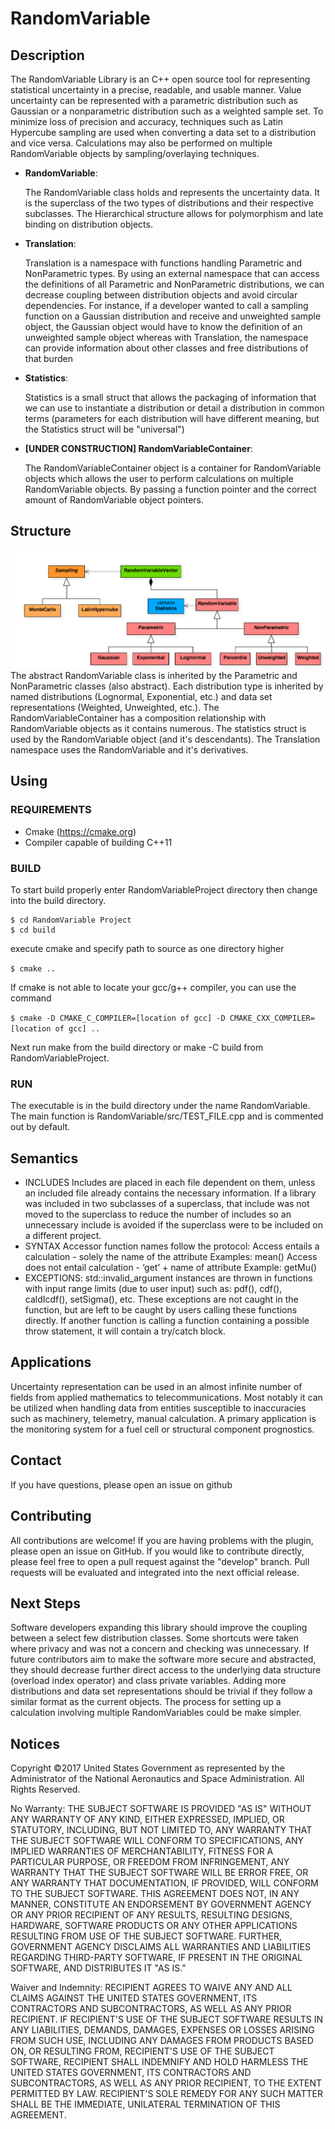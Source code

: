 # RandomVariable

## Description
The RandomVariable Library is an C++ open source tool for representing statistical uncertainty in a precise, readable, and usable manner. Value uncertainty can be represented with a parametric distribution such as Gaussian or a nonparametric distribution such as a weighted sample set. To minimize loss of precision and accuracy, techniques such as Latin Hypercube sampling are used when converting a data set to a distribution and vice versa. Calculations may also be performed on multiple RandomVariable objects by sampling/overlaying techniques.

* **RandomVariable**:

  The RandomVariable class holds and represents the uncertainty data. It is the superclass of the two types of distributions and their respective subclasses. The Hierarchical structure allows for polymorphism and late binding on distribution objects.

* **Translation**:

  Translation is a namespace with functions handling Parametric and NonParametric types. By using an external namespace that can access the definitions of all Parametric and NonParametric distributions, we can decrease coupling between distribution objects and avoid circular dependencies. For instance, if a developer wanted to call a sampling function on a Gaussian distribution and receive and unweighted sample object, the Gaussian object would have to know the definition of an unweighted sample object whereas with Translation, the namespace can provide information about other classes and free distributions of that burden

* **Statistics**:

  Statistics is a small struct that allows the packaging of information that we can use to instantiate a distribution or detail a distribution in common terms (parameters for each distribution will have different meaning, but the Statistics struct will be "universal")
  
* **[UNDER CONSTRUCTION] RandomVariableContainer**:

  The RandomVariableContainer object is a container for RandomVariable objects which allows the user to perform calculations on multiple RandomVariable objects. By passing a function pointer and the correct amount of RandomVariable object pointers.

## Structure
![RV Hierarchy](images/Hierarchy.png)
  The abstract RandomVariable class is inherited by the Parametric and NonParametric classes (also abstract). Each distribution type is inherited by named distributions (Lognormal, Exponential, etc.) and data set representations (Weighted, Unweighted, etc.). The RandomVariableContainer has a composition relationship with RandomVariable objects as it contains numerous. The statistics struct is used by the RandomVariable object (and it's descendants). The Translation namespace uses the RandomVariable and it's derivatives.
## Using
### REQUIREMENTS
* Cmake (https://cmake.org)
* Compiler capable of building C++11
### BUILD
To start build properly enter RandomVariableProject directory then change into the build directory.

```
$ cd RandomVariable Project
$ cd build
```

execute cmake and specify path to source as one directory higher

`$ cmake ..`

If cmake is not able to locate your gcc/g++ compiler, you can use the command

`$ cmake -D CMAKE_C_COMPILER=[location of gcc] -D CMAKE_CXX_COMPILER=[location of gcc] ..`

Next run make from the build directory or make -C build from RandomVariableProject.
### RUN
The executable is in the build directory under the name RandomVariable. The main function is RandomVariable/src/TEST_FILE.cpp and is commented out by default.
## Semantics
* INCLUDES
Includes are placed in each file dependent on them, unless an included file already contains the necessary information.
If a library was included in two subclasses of a superclass, that include was not moved to the superclass to reduce the number of includes so an unnecessary include is avoided if the superclass were to be included on a different project.
* SYNTAX
Accessor function names follow the protocol:
Access entails a calculation - solely the name of the attribute
  Examples: mean()
Access does not entail calculation - ‘get’ + name of attribute
  Example: getMu()
* EXCEPTIONS:
std::invalid_argument instances are thrown in functions with input range limits (due to user input) such as:
pdf(), cdf(), caldIcdf(), setSigma(), etc.
These exceptions are not caught in the function, but are left to be caught by users calling these functions directly. If another function is calling a function containing a possible throw statement, it will contain a try/catch block.

## Applications
Uncertainty representation can be used in an almost infinite number of fields from applied mathematics to telecommunications. Most notably it can be utilized when handling data from entities susceptible to inaccuracies such as machinery, telemetry, manual calculation. A primary application is the monitoring system for a fuel cell or structural component prognostics.

## Contact
If you have questions, please open an issue on github

## Contributing
All contributions are welcome! If you are having problems with the plugin, please open an issue on GitHub. If you would like to contribute directly, please feel free to open a pull request against the "develop" branch. Pull requests will be evaluated and integrated into the next official release.

## Next Steps
Software developers expanding this library should improve the coupling between a select few distribution classes. Some shortcuts were taken where privacy and was not a concern and checking was unnecessary. If future contributors aim to make the software more secure and abstracted, they should decrease further direct access to the underlying data structure (overload index operator) and class private variables. Adding more distributions and data set representations should be trivial if they follow a similar format as the current objects. The process for setting up a calculation involving multiple RandomVariables could be make simpler.

## Notices

Copyright ©2017 United States Government as represented by the Administrator of the National Aeronautics and Space Administration. All Rights Reserved.

No Warranty: THE SUBJECT SOFTWARE IS PROVIDED "AS IS" WITHOUT ANY WARRANTY OF
ANY KIND, EITHER EXPRESSED, IMPLIED, OR STATUTORY, INCLUDING, BUT NOT LIMITED
TO, ANY WARRANTY THAT THE SUBJECT SOFTWARE WILL CONFORM TO SPECIFICATIONS, ANY
IMPLIED WARRANTIES OF MERCHANTABILITY, FITNESS FOR A PARTICULAR PURPOSE, OR
FREEDOM FROM INFRINGEMENT, ANY WARRANTY THAT THE SUBJECT SOFTWARE WILL BE ERROR
FREE, OR ANY WARRANTY THAT DOCUMENTATION, IF PROVIDED, WILL CONFORM TO THE
SUBJECT SOFTWARE. THIS AGREEMENT DOES NOT, IN ANY MANNER, CONSTITUTE AN
ENDORSEMENT BY GOVERNMENT AGENCY OR ANY PRIOR RECIPIENT OF ANY RESULTS,
RESULTING DESIGNS, HARDWARE, SOFTWARE PRODUCTS OR ANY OTHER APPLICATIONS
RESULTING FROM USE OF THE SUBJECT SOFTWARE.  FURTHER, GOVERNMENT AGENCY
DISCLAIMS ALL WARRANTIES AND LIABILITIES REGARDING THIRD-PARTY SOFTWARE, IF
PRESENT IN THE ORIGINAL SOFTWARE, AND DISTRIBUTES IT "AS IS."

Waiver and Indemnity: RECIPIENT AGREES TO WAIVE ANY AND ALL CLAIMS AGAINST THE
UNITED STATES GOVERNMENT, ITS CONTRACTORS AND SUBCONTRACTORS, AS WELL AS ANY
PRIOR RECIPIENT.  IF RECIPIENT'S USE OF THE SUBJECT SOFTWARE RESULTS IN ANY
LIABILITIES, DEMANDS, DAMAGES, EXPENSES OR LOSSES ARISING FROM SUCH USE,
INCLUDING ANY DAMAGES FROM PRODUCTS BASED ON, OR RESULTING FROM, RECIPIENT'S USE
OF THE SUBJECT SOFTWARE, RECIPIENT SHALL INDEMNIFY AND HOLD HARMLESS THE UNITED
STATES GOVERNMENT, ITS CONTRACTORS AND SUBCONTRACTORS, AS WELL AS ANY PRIOR
RECIPIENT, TO THE EXTENT PERMITTED BY LAW.  RECIPIENT'S SOLE REMEDY FOR ANY SUCH
MATTER SHALL BE THE IMMEDIATE, UNILATERAL TERMINATION OF THIS AGREEMENT.
